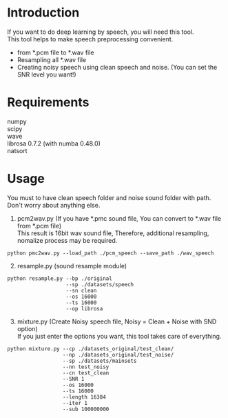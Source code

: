 # Introduction  
If you want to do deep learning by speech, you will need this tool.  
This tool helps to make speech preprocessing convenient.  
- from *.pcm file to *.wav file  
- Resampling all *.wav file  
- Creating noisy speech using clean speech and noise. (You can set the SNR level you want!)  
#
# Requirements  
numpy  
scipy  
wave  
librosa 0.7.2 (with numba 0.48.0)  
natsort  
#
# Usage  
You must to have clean speech folder and noise sound folder with path.  
Don't worry about anything else.  
  
  
1. pcm2wav.py (If you have *.pmc sound file, You can convert to *.wav file from *.pcm file)  
   This result is 16bit wav sound file, Therefore, additional resampling, nomalize process may be required.  
```
python pmc2wav.py --load_path ./pcm_speech --save_path ./wav_speech
```
  
  
2. resample.py (sound resample module)
```
python resample.py --bp ./original 
                   --sp ./datasets/speech 
                   --sn clean 
                   --os 16000 
                   --ts 16000 
                   --op librosa
```
  
  
3. mixture.py (Create Noisy speech file, Noisy = Clean + Noise with SND option)  
   If you just enter the options you want, this tool takes care of everything.  
```
python mixture.py --cp ./datasets_original/test_clean/
                  --np ./datasets_original/test_noise/
                  --sp ./datasets/mainsets
                  --nn test_noisy 
                  --cn test_clean 
                  --SNR 1 
                  --os 16000
                  --ts 16000 
                  --length 16384 
                  --iter 1
                  --sub 100000000
```
